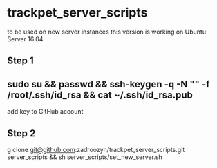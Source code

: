 # trackpet_server_scripts
to be used on new server instances
this version is working on Ubuntu Server 16.04

Step 1
--
sudo su &&
passwd &&
ssh-keygen -q -N "" -f /root/.ssh/id_rsa &&
cat ~/.ssh/id_rsa.pub
--
add key to GitHub account

Step 2
--
g clone git@github.com:zadroozyn/trackpet_server_scripts.git server_scripts &&
sh server_scripts/set_new_server.sh
